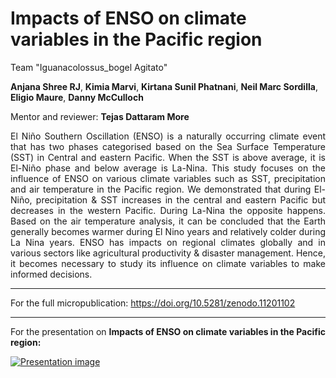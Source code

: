 # Impacts of ENSO on climate variables in the Pacific region

Team "Iguanacolossus_bogel Agitato"

**Anjana Shree RJ**, **Kimia Marvi**, **Kirtana Sunil Phatnani**, **Neil Marc Sordilla**, **Eligio Maure**, **Danny McCulloch**

Mentor and reviewer: **Tejas Dattaram More**

<div style="text-align: justify">
El Niño Southern Oscillation (ENSO) is a naturally occurring climate event that has two phases categorised based on the Sea Surface Temperature (SST) in Central and eastern Pacific. When the SST is above average, it is El-Niño phase and below average is La-Nina. This study focuses on the influence of ENSO on various climate variables such as SST, precipitation and air temperature in the Pacific region. We demonstrated that during El-Niño, precipitation & SST increases in the central and eastern Pacific but decreases in the western Pacific. During La-Nina the opposite happens. Based on the air temperature analysis, it can be concluded that the Earth generally becomes warmer during El Nino years and relatively colder during La Nina years. ENSO has impacts on regional climates globally and in various sectors like agricultural productivity & disaster management. Hence, it becomes necessary to study its influence on climate variables to make informed decisions.
</div>

---
For the full micropublication:
https://doi.org/10.5281/zenodo.11201102
___
For the presentation on **Impacts of ENSO on climate variables in the Pacific region:**


[![Presentation image](https://img.youtube.com/vi/VkbldtZCzfA/0.jpg)](https://www.youtube.com/watch?v=VkbldtZCzfA)
